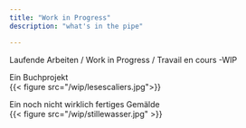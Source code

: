 ```yaml
---
title: "Work in Progress"
description: "what's in the pipe"

---
```

Laufende Arbeiten / Work in Progress / Travail en cours -WIP  
    
Ein Buchprojekt  
{{< figure src="/wip/lesescaliers.jpg">}}  
  
Ein noch nicht wirklich fertiges Gemälde  
{{< figure src="/wip/stillewasser.jpg" >}}
